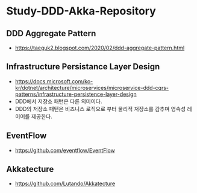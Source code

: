 # Study-DDD-Akka-Repository


## DDD Aggregate Pattern
- https://taeguk2.blogspot.com/2020/02/ddd-aggregate-pattern.html

## Infrastructure Persistance Layer Design
- https://docs.microsoft.com/ko-kr/dotnet/architecture/microservices/microservice-ddd-cqrs-patterns/infrastructure-persistence-layer-design
- DDD에서 저장소 패턴은 다른 의미이다.
- DDD의 저장소 패턴은 비즈니스 로직으로 부터 물리적 저장소를 감추며 영속성 레이어를 제공한다.

## EventFlow
- https://github.com/eventflow/EventFlow

## Akkatecture
- https://github.com/Lutando/Akkatecture
